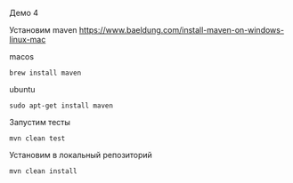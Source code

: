 Демо 4

Установим maven
https://www.baeldung.com/install-maven-on-windows-linux-mac

macos
```shell
brew install maven
```

ubuntu
```shell
sudo apt-get install maven
```

Запустим тесты
```shell
mvn clean test
```

Установим в локальный репозиторий
```shell
mvn clean install
```
